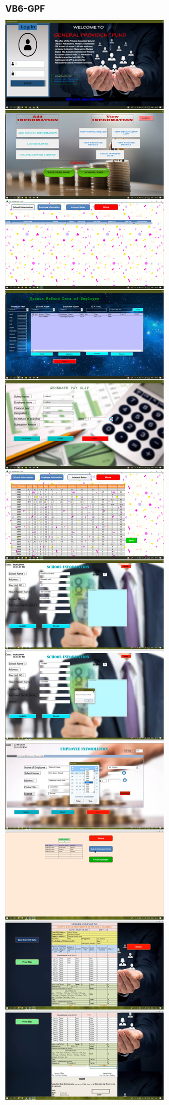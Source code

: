 # VB6-GPF

<img src="https://github.com/nikhilmitkari/VB6-GPF/blob/master/VB6%20with%20Excel%20Macro/ScreenShots/Screenshot%20(136).png">
<img src="https://github.com/nikhilmitkari/VB6-GPF/blob/master/VB6%20with%20Excel%20Macro/ScreenShots/Screenshot%20(137).png">
<img src="https://github.com/nikhilmitkari/VB6-GPF/blob/master/VB6%20with%20Excel%20Macro/ScreenShots/Screenshot%20(138).png">
<img src="https://github.com/nikhilmitkari/VB6-GPF/blob/master/VB6%20with%20Excel%20Macro/ScreenShots/Screenshot%20(139).png">
<img src="https://github.com/nikhilmitkari/VB6-GPF/blob/master/VB6%20with%20Excel%20Macro/ScreenShots/Screenshot%20(140).png">
<img src="https://github.com/nikhilmitkari/VB6-GPF/blob/master/VB6%20with%20Excel%20Macro/ScreenShots/Screenshot%20(141).png">
<img src="https://github.com/nikhilmitkari/VB6-GPF/blob/master/VB6%20with%20Excel%20Macro/ScreenShots/Screenshot%20(142).png">
<img src="https://github.com/nikhilmitkari/VB6-GPF/blob/master/VB6%20with%20Excel%20Macro/ScreenShots/Screenshot%20(143).png">
<img src="https://github.com/nikhilmitkari/VB6-GPF/blob/master/VB6%20with%20Excel%20Macro/ScreenShots/Screenshot%20(144).png">
<img src="https://github.com/nikhilmitkari/VB6-GPF/blob/master/VB6%20with%20Excel%20Macro/ScreenShots/Screenshot%20(145).png">
<img src="https://github.com/nikhilmitkari/VB6-GPF/blob/master/VB6%20with%20Excel%20Macro/ScreenShots/Screenshot%20(146).png">
<img src="https://github.com/nikhilmitkari/VB6-GPF/blob/master/VB6%20with%20Excel%20Macro/ScreenShots/Screenshot%20(147).png">
